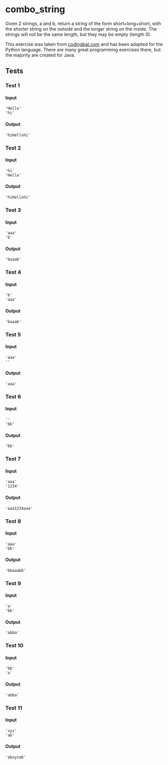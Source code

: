 # combo_string




Given 2 strings, a and b, return a string of the form short+long+short, with the shorter string on the outside and the longer string on the inside. The strings will not be the same length, but they may be empty (length 0).

This exercise was taken from [codingbat.com](https://codingbat.com/prob/p168564) and has been adapted for the Python language. There are many great programming exercises there, but the majority are created for Java.






## Tests
### Test 1
#### Input
```
'Hello'
'hi'
```
#### Output
```
'hiHellohi'
```
### Test 2
#### Input
```
'hi'
'Hello'
```
#### Output
```
'hiHellohi'
```
### Test 3
#### Input
```
'aaa'
'b'
```
#### Output
```
'baaab'
```
### Test 4
#### Input
```
'b'
'aaa'
```
#### Output
```
'baaab'
```
### Test 5
#### Input
```
'aaa'
''
```
#### Output
```
'aaa'
```
### Test 6
#### Input
```
''
'bb'
```
#### Output
```
'bb'
```
### Test 7
#### Input
```
'aaa'
'1234'
```
#### Output
```
'aaa1234aaa'
```
### Test 8
#### Input
```
'aaa'
'bb'
```
#### Output
```
'bbaaabb'
```
### Test 9
#### Input
```
'a'
'bb'
```
#### Output
```
'abba'
```
### Test 10
#### Input
```
'bb'
'a'
```
#### Output
```
'abba'
```
### Test 11
#### Input
```
'xyz'
'ab'
```
#### Output
```
'abxyzab'
```

